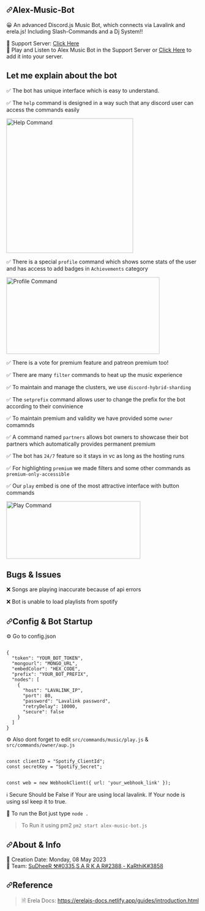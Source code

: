 <article class="markdown-body entry-content container-lg" itemprop="text"><h1 tabindex="-1" dir="auto"><a id="user-content-alex-music-bot" class="anchor" aria-hidden="true" href="#alex-music-bot"><svg class="octicon octicon-link" viewBox="0 0 16 16" version="1.1" width="16" height="16" aria-hidden="true"><path d="m7.775 3.275 1.25-1.25a3.5 3.5 0 1 1 4.95 4.95l-2.5 2.5a3.5 3.5 0 0 1-4.95 0 .751.751 0 0 1 .018-1.042.751.751 0 0 1 1.042-.018 1.998 1.998 0 0 0 2.83 0l2.5-2.5a2.002 2.002 0 0 0-2.83-2.83l-1.25 1.25a.751.751 0 0 1-1.042-.018.751.751 0 0 1-.018-1.042Zm-4.69 9.64a1.998 1.998 0 0 0 2.83 0l1.25-1.25a.751.751 0 0 1 1.042.018.751.751 0 0 1 .018 1.042l-1.25 1.25a3.5 3.5 0 1 1-4.95-4.95l2.5-2.5a3.5 3.5 0 0 1 4.95 0 .751.751 0 0 1-.018 1.042.751.751 0 0 1-1.042.018 1.998 1.998 0 0 0-2.83 0l-2.5 2.5a1.998 1.998 0 0 0 0 2.83Z"></path></svg></a>Alex-Music-Bot</h1>
<p dir="auto">😀 An advanced Discord.js Music Bot, which connects via Lavalink and erela.js! Including Slash-Commands and a Dj System!!</p>
📩 Support Server: <a href="https://discord.gg/etcuFnRqnx" rel="nofollow">Click Here</a><br>
🎵 Play and Listen to Alex Music Bot in the Support Server or <a href="https://discord.com/api/oauth2/authorize?client_id=898941398538158080&permissions=397619359056&scope=bot%20applications.commands" rel="nofollow">Click Here</a> to add it into your server.<br>  

<h2>Let me explain about the bot</h2>
<p>✅ The bot has unique interface which is easy to understand.</p>
<p>✅ The <code>help</code> command is designed in a way such that any discord user can access the commands easily</p>
<img alt="Help Command" src="https://user-images.githubusercontent.com/84668491/237001869-63d021f5-2557-4eb1-8c19-d8ed16cfd6c5.png" height="351" width="331">
<p>✅ There is a special <code>profile</code> command which shows some stats of the user and has access to add badges in <code>Achievements</code> category</p>
<img alt="Profile Command" src="https://user-images.githubusercontent.com/84668491/237003945-4ed836f4-9193-4c2e-aa95-c771f5b406fe.png" height="200" width="400">
<p>✅ There is a vote for premium feature and patreon premium too!</p>
<p>✅ There are many <code>filter</code> commands to heat up the music experience</p>
<p>✅ To maintain and manage the clusters, we use <code>discord-hybrid-sharding</code></p>
<p>✅ The <code>setprefix</code> command allows user to change the prefix for the bot according to their convinience</p>
<p>✅ To maintain premium and validity we have provided some <code>owner</code> comamnds</p>
<p>✅ A command named <code>partners</code> allows bot owners to showcase their bot partners which automatically provides permanent premium</p>
<p>✅ The bot has <code>24/7</code> feature so it stays in vc as long as the hosting runs</p>
<p>✅ For highlighting <code>premium</code> we made filters and some other commands as <code>premium-only-accessible</code></p>
<p>✅ Our <code>play</code> embed is one of the most attractive interface with button commands</p>
<img alt="Play Command" src="https://user-images.githubusercontent.com/84668491/237006929-277f7431-c8a3-4571-a82f-2cdfec3e7b84.png" height="150" width="350">

<h2>Bugs & Issues</h2>
<p>❌ Songs are playing inaccurate because of api errors</p>
<p>❌ Bot is unable to load playlists from spotify</p>


<h2 tabindex="-1" dir="auto"><a id="user-content-config--bot-startup" class="anchor" aria-hidden="true" href="#config--bot-startup"><svg class="octicon octicon-link" viewBox="0 0 16 16" version="1.1" width="16" height="16" aria-hidden="true"><path d="m7.775 3.275 1.25-1.25a3.5 3.5 0 1 1 4.95 4.95l-2.5 2.5a3.5 3.5 0 0 1-4.95 0 .751.751 0 0 1 .018-1.042.751.751 0 0 1 1.042-.018 1.998 1.998 0 0 0 2.83 0l2.5-2.5a2.002 2.002 0 0 0-2.83-2.83l-1.25 1.25a.751.751 0 0 1-1.042-.018.751.751 0 0 1-.018-1.042Zm-4.69 9.64a1.998 1.998 0 0 0 2.83 0l1.25-1.25a.751.751 0 0 1 1.042.018.751.751 0 0 1 .018 1.042l-1.25 1.25a3.5 3.5 0 1 1-4.95-4.95l2.5-2.5a3.5 3.5 0 0 1 4.95 0 .751.751 0 0 1-.018 1.042.751.751 0 0 1-1.042.018 1.998 1.998 0 0 0-2.83 0l-2.5 2.5a1.998 1.998 0 0 0 0 2.83Z"></path></svg></a>Config &amp; Bot Startup</h2>
<p dir="auto">⚙️ Go to config.json</p>
<pre><code class="json">
{
  "token": "YOUR_BOT_TOKEN",  
  "mongourl": "MONGO_URL",
  "embedColor": "HEX_CODE",
  "prefix": "YOUR_BOT_PREFIX",
  "nodes": [
    {
      "host": "LAVALINK_IP",
      "port": 80,
      "password": "Lavalink password",
      "retryDelay": 10000,
      "secure": false
    }
  ]
}
</code></pre>

⚙️ Also dont forget to edit <code>src/commands/music/play.js</code> & <code>src/commands/owner/aup.js</code>

<pre><code>
const clientID = "Spotify_ClientId";
const secretKey = "Spotify_Secret";
</code></pre>

<pre><code>
const web = new WebhookClient({ url: 'your_webhook_link' }); 
</code></pre>

<p dir="auto">ℹ️ Secure Should be False if Your are using local lavalink. If Your node is using ssl keep it to true.</p>
<p dir="auto">🔑 To run the Bot just type <code>node .</code></p>
<blockquote>
<p dir="auto">To Run it using pm2 <code>pm2 start alex-music-bot.js</code></p>
</blockquote>
<h2 tabindex="-1" dir="auto"><a id="user-content-about--info" class="anchor" aria-hidden="true" href="#about--info"><svg class="octicon octicon-link" viewBox="0 0 16 16" version="1.1" width="16" height="16" aria-hidden="true"><path d="m7.775 3.275 1.25-1.25a3.5 3.5 0 1 1 4.95 4.95l-2.5 2.5a3.5 3.5 0 0 1-4.95 0 .751.751 0 0 1 .018-1.042.751.751 0 0 1 1.042-.018 1.998 1.998 0 0 0 2.83 0l2.5-2.5a2.002 2.002 0 0 0-2.83-2.83l-1.25 1.25a.751.751 0 0 1-1.042-.018.751.751 0 0 1-.018-1.042Zm-4.69 9.64a1.998 1.998 0 0 0 2.83 0l1.25-1.25a.751.751 0 0 1 1.042.018.751.751 0 0 1 .018 1.042l-1.25 1.25a3.5 3.5 0 1 1-4.95-4.95l2.5-2.5a3.5 3.5 0 0 1 4.95 0 .751.751 0 0 1-.018 1.042.751.751 0 0 1-1.042.018 1.998 1.998 0 0 0-2.83 0l-2.5 2.5a1.998 1.998 0 0 0 0 2.83Z"></path></svg></a>About &amp; Info</h2>
<p dir="auto">📅 Creation Date: Monday, 08 May 2023<br>
🪪 Team: <a href="https://discord.com/users/781882376790736937" rel="nofollow">SuDheeR ⚒#0335</a>,<a href="https://discord.com/users/703949805457637471" rel="nofollow">S A R K A R#2388</a>,<a href="https://discord.com/users/651110672087908384" rel="nofollow">- KaRthiK#3858</a></p>

<h2 tabindex="-1" dir="auto"><a id="user-content-note--links" class="anchor" aria-hidden="true" href="#note--links"><svg class="octicon octicon-link" viewBox="0 0 16 16" version="1.1" width="16" height="16" aria-hidden="true"><path d="m7.775 3.275 1.25-1.25a3.5 3.5 0 1 1 4.95 4.95l-2.5 2.5a3.5 3.5 0 0 1-4.95 0 .751.751 0 0 1 .018-1.042.751.751 0 0 1 1.042-.018 1.998 1.998 0 0 0 2.83 0l2.5-2.5a2.002 2.002 0 0 0-2.83-2.83l-1.25 1.25a.751.751 0 0 1-1.042-.018.751.751 0 0 1-.018-1.042Zm-4.69 9.64a1.998 1.998 0 0 0 2.83 0l1.25-1.25a.751.751 0 0 1 1.042.018.751.751 0 0 1 .018 1.042l-1.25 1.25a3.5 3.5 0 1 1-4.95-4.95l2.5-2.5a3.5 3.5 0 0 1 4.95 0 .751.751 0 0 1-.018 1.042.751.751 0 0 1-1.042.018 1.998 1.998 0 0 0-2.83 0l-2.5 2.5a1.998 1.998 0 0 0 0 2.83Z"></path></svg></a>Reference</h2>
<blockquote>
<p dir="auto">🗎 Erela Docs: <a href="https://erelajs-docs.netlify.app/guides/introduction.html" rel="nofollow">https://erelajs-docs.netlify.app/guides/introduction.html</a></p>
</blockquote>
</article>
